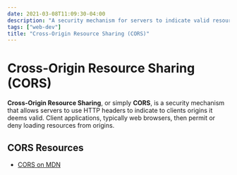 ```yaml
---
date: 2021-03-08T11:09:30-04:00
description: "A security mechanism for servers to indicate valid resource origins for HTTP requests"
tags: ["web-dev"]
title: "Cross-Origin Resource Sharing (CORS)"
---
```


# Cross-Origin Resource Sharing (CORS)

**Cross-Origin Resource Sharing**, or simply **CORS**, is a security mechanism that allows servers to use HTTP headers to indicate to clients origins it deems valid. Client applications, typically web browsers, then permit or deny loading resources from origins.

## CORS Resources

* [CORS on MDN](https://developer.mozilla.org/en-US/docs/Web/HTTP/CORS)
